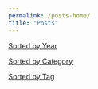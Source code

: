 ```yaml
---
permalink: /posts-home/
title: "Posts"
---
```


[Sorted by Year](/posts/)

[Sorted by Category](/categories/)

[Sorted by Tag](/tags/)
